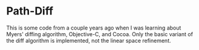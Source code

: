 # Path-Diff

This is some code from a couple years ago when I was learning about Myers' diffing algorithm, Objective-C, and Cocoa. Only the basic variant of the diff algorithm is implemented, not the linear space refinement.
